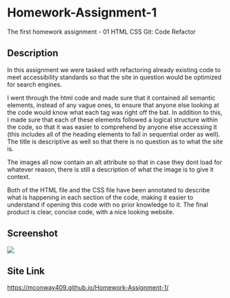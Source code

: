 # Homework-Assignment-1
The first homework assignment - 01 HTML CSS Git: Code Refactor

## Description

In this assignment we were tasked with refactoring already existing code to meet accessibility standards so that the site in question would be optimized for search engines.

I went through the html code and made sure that it contained all semantic elements, instead of any vague ones, to ensure that anyone else looking at the code would know what each tag was right off the bat. In addition to this, I made sure that each of these elements followed a logical structure within the code, so that it was easier to comprehend by anyone else accessing it (this includes all of the heading elements to fall in sequential order as well). The title is descriptive as well so that there is no question as to what the site is.

The images all now contain an alt attribute so that in case they dont load for whatever reason, there is still a description of what the image is to give it context.

Both of the HTML file and the CSS file have been annotated to describe what is happening in each section of the code, making it easier to understand if opening this code with no prior knowledge to it.  The final product is clear, concise code, with a nice looking website.

## Screenshot

![](screenshot-mconway409-github-io-Homework-Assignment-1-1604151621217.png)

## Site Link

https://mconway409.github.io/Homework-Assignment-1/
